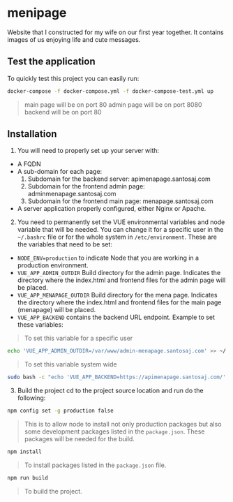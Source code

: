 # menipage
Website that I constructed for my wife on our first year together. It contains images of us enjoying life and cute messages.

## Test the application
To quickly test this project you can easily run:
```bash
docker-compose -f docker-compose.yml -f docker-compose-test.yml up
```
> main page will be on port 80
> admin page will be on port 8080
> backend will be on port 80

## Installation
1. You will need to properly set up your server with:
  - A FQDN
  - A sub-domain for each page:
    1. Subdomain for the backend server: apimenapage.santosaj.com
    2. Subdomain for the frontend admin page: adminmenapage.santosaj.com
    3. Subdomain for the frontend main page: menapage.santosaj.com
  - A server application properly configured, either Nginx or Apache.

2. You need to permanently set the VUE environmental variables and node variable that will be needed. You can change it for a specific user in the `~/.bashrc` file or for the whole system in `/etc/environment`. These are the variables that need to be set:
  - `NODE_ENV=production` to indicate Node that you are working in a production environment.
  - `VUE_APP_ADMIN_OUTDIR` Build directory for the admin page. Indicates the directory where the index.html and frontend files for the admin page will be placed.
  - `VUE_APP_MENAPAGE_OUTDIR` Build directory for the mena page. Indicates the directory where the index.html and frontend files for the main page (menapage) will be placed.
  - `VUE_APP_BACKEND` contains the backend URL endpoint.
Example to set these variables:
> To set this variable for a specific user 
```bash
echo 'VUE_APP_ADMIN_OUTDIR=/var/www/admin-menapage.santosaj.com' >> ~/.bashrc"
```
> To set this variable system wide
```bash
sudo bash -c "echo 'VUE_APP_BACKEND=https://apimenapage.santosaj.com/' >> /etc/environment"
```

3. Build the project 
cd to the project source location and run do the following:
```bash
npm config set -g production false
```
> This is to allow node to install not only production packages but also some development packages listed in the `package.json`. These packages will be needed for the build.

```bash
npm install
``` 
> To install packages listed in the `package.json` file.
```bash
npm run build
```
> To build the project.